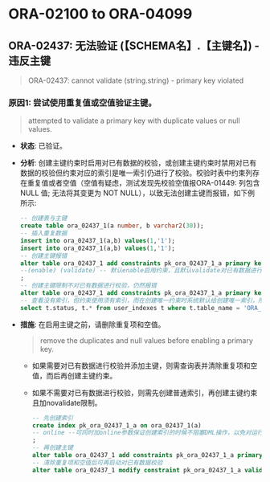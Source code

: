 # ORA-02100 to ORA-04099

## ORA-02437: 无法验证 (【SCHEMA名】.【主键名】) - 违反主键

> ORA-02437: cannot validate (string.string) - primary key violated

### 原因1: 尝试使用重复值或空值验证主键。
> attempted to validate a primary key with duplicate values or null values.

* **状态**: 已验证。
* **分析**: 创建主键约束时启用对已有数据的校验，或创建主键约束时禁用对已有数据的校验但约束对应的索引是唯一索引仍进行了校验。校验时表中约束列存在重复值或者空值（空值有疑虑，测试发现先校验空值报ORA-01449: 列包含 NULL 值; 无法将其变更为 NOT NULL），以致无法创建主键而报错，如下例所示: 

  ```sql
  -- 创建表与主键
  create table ora_02437_1(a number, b varchar2(30));
  -- 插入重复数据
  insert into ora_02437_1(a,b) values(1,'1');
  insert into ora_02437_1(a,b) values(1,'1');
  -- 创建主键报错
  alter table ora_02437_1 add constraints pk_ora_02437_1_a primary key(a)
  --(enable) (validate) -- 默认enable启用约束，且默认validate对已有数据进行校验
  ;
  -- 创建主键限制不对已有数据进行校验，仍然报错
  alter table ora_02437_1 add constraints pk_ora_02437_1_a primary key(a) enable novalidate ;
  -- 查看没有索引，但约束使用须有索引，而在创建唯一约束时系统默认给创建唯一索引，所以上条语句会报错
  select t.status, t.* from user_indexes t where t.table_name = 'ORA_02437_1';
  ```

* **措施**: 在启用主键之前，请删除重复项和空值。
  > remove the duplicates and null values before enabling a primary key.
  
  - 如果需要对已有数据进行校验并添加主键，则需查询表并清除重复项和空值，而后再创建主键约束。
  - 如果不需要对已有数据进行校验，则需先创建普通索引，再创建主键约束且加novalidate限制。

    ```sql
    -- 先创建索引
    create index pk_ora_02437_1_a on ora_02437_1(a)
    -- online --可同时加online参数保证创建索引的时候不阻塞DML操作，以免对运行中的系统造成影响
    ;
    -- 再创建主键
    alter table ora_02437_1 add constraints pk_ora_02437_1_a primary key(a)  novalidate ;
    -- 清除重复项和空值后可再启动对已有数据校验
    alter table ora_02437_1 modify constraint pk_ora_02437_1_a validate;
    ```
	
